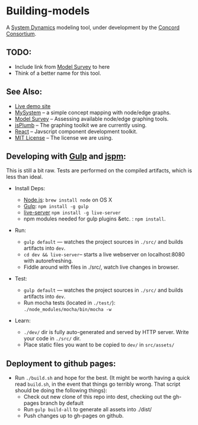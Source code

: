 # Building-models

A [System Dynamics](https://en.wikipedia.org/wiki/System_dynamics) modeling tool, under development
by the [Concord Consortium](http://concord.org/).


## TODO:
* Include link from [Model Survey](http://concord-consortium.github.io/model-survey/) to here
* Think of a better name for this tool.

## See Also:
* [Live demo site](http://concord-consortium.github.io/building-models/)
* [MySystem](https://github.com/concord-consortium/mysystem_sc) – a simple concept mapping with node/edge graphs.
* [Model Survey](http://concord-consortium.github.io/model-survey/) – Assessing available node/edge graphing tools.
* [jsPlumb](https://jsplumbtoolkit.com/) – The graphing toolkit we are currently using.
* [React](http://facebook.github.io/react/) – Javscript component development toolkit.
* [MIT License](LICENSE) – The license we are using.

## Developing with [Gulp](http://gulpjs.com/) and [jspm](http://jspm.io/):
This is still a bit raw. Tests are performed on
the compiled artifacts, which is less than ideal.

* Install Deps:
    * [Node.js](http://nodejs.org): `brew install node` on OS X
    * [Gulp](http://gulpjs.com/): `npm install -g gulp`
    * [live-server](https://www.npmjs.com/package/live-server) `npm install -g live-server`
    * npm modules needed for gulp plugins &etc. : `npm install`.

* Run:
    * `gulp default` — watches the project sources in `./src/` and builds artifacts into `dev`.
    * `cd dev && live-server`– starts a live webserver on localhost:8080 with autorefreshing.
    * Fiddle around with files in ./src/, watch live changes in browser.

* Test:
    * `gulp default` — watches the project sources in `./src/` and builds artifacts into `dev`.
    * Run mocha tests (located in `./test/`):   `./node_modules/mocha/bin/mocha -w`

* Learn:
    * `./dev/` dir is fully auto-generated and served by HTTP server.  Write your code in `./src/` dir.
    * Place static files you want to be copied to `dev/` in `src/assets/`

## Deployment to github pages:
* Run `./build.sh` and hope for the best. (It might be worth having a quick read `build.sh`, in the event that things go terribly wrong.  That script should be doing the following things):
  * Check out new clone of this repo into dest, checking out the gh-pages branch by default
  * Run `gulp build-all` to generate all assets into ./dist/
  * Push changes up to gh-pages on github.

